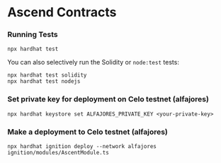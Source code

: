 # Ascend Contracts

### Running Tests


```shell
npx hardhat test
```

You can also selectively run the Solidity or `node:test` tests:

```shell
npx hardhat test solidity
npx hardhat test nodejs
```

### Set private key for deployment on Celo testnet (alfajores) 

```shell
npx hardhat keystore set ALFAJORES_PRIVATE_KEY <your-private-key>
```

### Make a deployment to Celo testnet (alfajores) 

```shell
npx hardhat ignition deploy --network alfajores ignition/modules/AscentModule.ts
```

